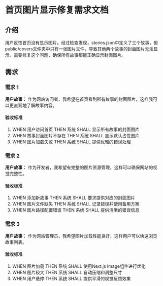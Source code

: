 # 首页图片显示修复需求文档

## 介绍

用户反馈首页没有显示图片。经过检查发现，stories.json中定义了三个故事，但public/covers文件夹中只有一张图片文件，导致其他两个故事的封面图片无法显示。需要修复这个问题，确保所有故事都能正确显示封面图片。

## 需求

### 需求 1

**用户故事：** 作为网站访问者，我希望在首页看到所有故事的封面图片，这样我可以更直观地了解故事内容。

#### 验收标准

1. WHEN 用户访问首页 THEN 系统 SHALL 显示所有故事的封面图片
2. WHEN 故事封面图片不存在 THEN 系统 SHALL 显示默认占位图片
3. WHEN 图片加载失败 THEN 系统 SHALL 提供优雅的错误处理

### 需求 2

**用户故事：** 作为开发者，我希望有完整的图片资源管理，这样可以确保网站的视觉完整性。

#### 验收标准

1. WHEN 添加新故事 THEN 系统 SHALL 要求提供对应的封面图片
2. WHEN 图片文件缺失 THEN 系统 SHALL 记录错误并使用备用方案
3. WHEN 图片路径配置错误 THEN 系统 SHALL 提供清晰的错误信息

### 需求 3

**用户故事：** 作为网站管理员，我希望图片加载性能良好，这样用户可以快速浏览故事列表。

#### 验收标准

1. WHEN 图片加载 THEN 系统 SHALL 使用Next.js Image组件进行优化
2. WHEN 图片较大 THEN 系统 SHALL 自动压缩和调整尺寸
3. WHEN 用户悬停 THEN 系统 SHALL 提供平滑的视觉反馈效果